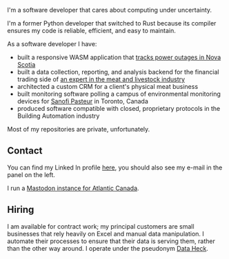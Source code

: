 I'm a software developer that cares about computing under uncertainty. 

I'm a former Python developer that switched to Rust because its compiler ensures my code is reliable, efficient, and easy to maintain. 

As a software developer I have:
* built a responsive WASM application that [tracks power outages in Nova Scotia](https://outages.dataheck.com)
* built a data collection, reporting, and analysis backend for the financial trading side of [an expert in the meat and livestock industry](https://jsferraro.com/)
* architected a custom CRM for a client's physical meat business
* built monitoring software polling a campus of environmental monitoring devices for [Sanofi Pasteur](https://www.sanofi.ca/en/) in Toronto, Canada
* produced software compatible with closed, proprietary protocols in the Building Automation industry

Most of my repositories are private, unfortunately. 

## Contact

You can find my Linked In profile [here](https://www.linkedin.com/in/matthew-scheffel/), you should also see my e-mail in the panel on the left.

I run a [Mastodon instance for Atlantic Canada](https://oceanplayground.social/).

## Hiring

I am available for contract work; my principal customers are small businesses that rely heavily on Excel and manual data manipulation. I automate their processes to ensure that their data is serving them, rather than the other way around. I operate under the pseudonym [Data Heck](https://www.dataheck.com).
